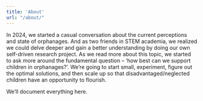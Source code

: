 ```yaml
---
title: 'About'
url: "/about/"
---
```



In 2024, we started a casual conversation about the current perceptions and state of orphanages. And as two friends in STEM academia, we realized we could delve deeper and gain a better understanding by doing our own self-driven research project. As we read more about this topic, we started to ask more around the fundamental question – ‘how best can we support children in orphanages?’. We’re going to start small, experiment, figure out the optimal solutions, and then scale up so that disadvantaged/neglected children have an opportunity to flourish. 

We’ll document everything here. 